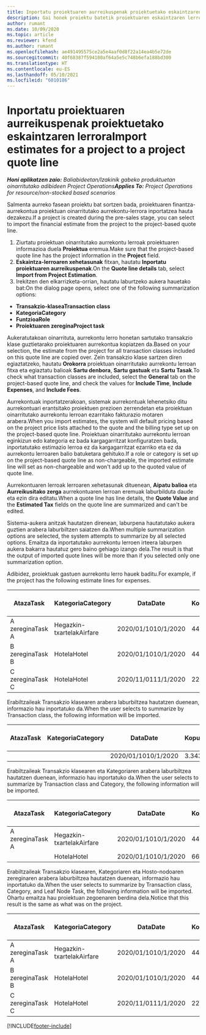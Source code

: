 ```yaml
---
title: Inportatu proiektuaren aurreikuspenak proiektuetako eskaintzaren lerrora
description: Gai honek proiektu batetik proiektuaren eskaintzaren lerro batera aurreikuspenak inportatzeari buruzko informazioa eskaintzen du.
author: rumant
ms.date: 10/09/2020
ms.topic: article
ms.reviewer: kfend
ms.author: rumant
ms.openlocfilehash: ae491495575ce2a5e4aaf0d8f22a14ea4b5e72de
ms.sourcegitcommit: 40f68387f594180af64a5e5c748b6efa188bd300
ms.translationtype: HT
ms.contentlocale: eu-ES
ms.lasthandoff: 05/10/2021
ms.locfileid: "6010186"
---
```

# <a name="import-estimates-for-a-project-to-a-project-quote-line"></a><span data-ttu-id="6ab2c-103">Inportatu proiektuaren aurreikuspenak proiektuetako eskaintzaren lerrora</span><span class="sxs-lookup"><span data-stu-id="6ab2c-103">Import estimates for a project to a project quote line</span></span>

<span data-ttu-id="6ab2c-104">_**Honi aplikatzen zaio:** Baliabideetan/Izakinik gabeko produktuetan oinarritutako adibideen Project Operations_</span><span class="sxs-lookup"><span data-stu-id="6ab2c-104">_**Applies To:** Project Operations for resource/non-stocked based scenarios_</span></span>


<span data-ttu-id="6ab2c-105">Salmenta aurreko fasean proiektu bat sortzen bada, proiektuaren finantza-aurrekontua proiektuan oinarritutako aurrekontu-lerrora inportatzea hauta dezakezu.</span><span class="sxs-lookup"><span data-stu-id="6ab2c-105">If a project is created during the pre-sales stage, you can select to import the financial estimate from the project to the project-based quote line.</span></span>

1. <span data-ttu-id="6ab2c-106">Ziurtatu proiektuan oinarritutako aurrekontu lerroak proiektuaren informazioa duela **Proiektua** eremua.</span><span class="sxs-lookup"><span data-stu-id="6ab2c-106">Make sure that the project-based quote line has the project information in the **Project** field.</span></span>
2. <span data-ttu-id="6ab2c-107">**Eskaintza-lerroaren xehetasunak** fitxan, hautatu **Inportatu proiektuaren aurreikuspenak**.</span><span class="sxs-lookup"><span data-stu-id="6ab2c-107">On the **Quote line details** tab, select **Import from Project Estimation**.</span></span>
3. <span data-ttu-id="6ab2c-108">Irekitzen den elkarrizketa-orrian, hautatu laburtzeko aukera hauetako bat:</span><span class="sxs-lookup"><span data-stu-id="6ab2c-108">On the dialog page opens, select one of the following summarization options:</span></span>

  - <span data-ttu-id="6ab2c-109">**Transakzio-klasea**</span><span class="sxs-lookup"><span data-stu-id="6ab2c-109">**Transaction class**</span></span>
  - <span data-ttu-id="6ab2c-110">**Kategoria**</span><span class="sxs-lookup"><span data-stu-id="6ab2c-110">**Category**</span></span>
  - <span data-ttu-id="6ab2c-111">**Funtzioa**</span><span class="sxs-lookup"><span data-stu-id="6ab2c-111">**Role**</span></span> 
  - <span data-ttu-id="6ab2c-112">**Proiektuaren zeregina**</span><span class="sxs-lookup"><span data-stu-id="6ab2c-112">**Project task**</span></span>

<span data-ttu-id="6ab2c-113">Aukeratutakoan oinarrituta, aurrekontu lerro honetan sartutako transakzio klase guztietarako proiektuaren aurrekontua kopiatzen da.</span><span class="sxs-lookup"><span data-stu-id="6ab2c-113">Based on your selection, the estimate from the project for all transaction classes included on this quote line are copied over.</span></span> <span data-ttu-id="6ab2c-114">Zein transakzio klase sartzen diren egiaztatzeko, hautatu **Orokorra** proiektuan oinarritutako aurrekontu lerroan fitxa eta egiaztatu balioak **Sartu denbora**, **Sartu gastuak** eta **Sartu Tasak**.</span><span class="sxs-lookup"><span data-stu-id="6ab2c-114">To check what transaction classes are included, select the **General** tab on the project-based quote line, and check the values for **Include Time**, **Include Expenses**, and **Include Fees**.</span></span>

<span data-ttu-id="6ab2c-115">Aurrekontuak inportatzerakoan, sistemak aurrekontuak lehenetsiko ditu aurrekontuari erantsitako proiektuen prezioen zerrendetan eta proiektuan oinarritutako aurrekontu lerroan ezarritako fakturazio motaren arabera.</span><span class="sxs-lookup"><span data-stu-id="6ab2c-115">When you import estimates, the system will default pricing based on the project price lists attached to the quote and the billing type set up on the project-based quote line.</span></span> <span data-ttu-id="6ab2c-116">Proiektuan oinarritutako aurrekontu lerroan eginkizun edo kategoria ez bada kargagarritzat konfiguratzen bada, inportatutako estimazio lerroa ez da kargagarritzat ezarriko eta ez da aurrekontu lerroaren balio batuketara gehituko.</span><span class="sxs-lookup"><span data-stu-id="6ab2c-116">If a role or category is set up on the project-based quote line as non-chargeable, the imported estimate line will set as non-chargeable and won't add up to the quoted value of quote line.</span></span>

<span data-ttu-id="6ab2c-117">Aurrekontuaren lerroak lerroaren xehetasunak dituenean, **Aipatu balioa** eta **Aurreikusitako zerga** aurrekontuaren lerroan eremuak laburbilduta daude eta ezin dira editatu.</span><span class="sxs-lookup"><span data-stu-id="6ab2c-117">When a quote line has line details, the **Quote Value** and the **Estimated Tax** fields on the quote line are summarized and can't be edited.</span></span>

<span data-ttu-id="6ab2c-118">Sistema-aukera anitzak hautatzen direnean, laburpena hautatutako aukera guztien arabera laburbiltzen saiatzen da.</span><span class="sxs-lookup"><span data-stu-id="6ab2c-118">When multiple summarization options are selected, the system attempts to summarize by all selected options.</span></span> <span data-ttu-id="6ab2c-119">Emaitza da inportatutako aurrekontu lerroen irteera laburpen aukera bakarra hautatuz gero baino gehiago izango dela.</span><span class="sxs-lookup"><span data-stu-id="6ab2c-119">The result is that the output of imported quote lines will be more than if you selected only one summarization option.</span></span>

<span data-ttu-id="6ab2c-120">Adibidez, proiektuak gastuen aurrekontu lerro hauek baditu.</span><span class="sxs-lookup"><span data-stu-id="6ab2c-120">For example, if the project has the following estimate lines for expenses.</span></span>

| <span data-ttu-id="6ab2c-121">Ataza</span><span class="sxs-lookup"><span data-stu-id="6ab2c-121">Task</span></span> | <span data-ttu-id="6ab2c-122">Kategoria</span><span class="sxs-lookup"><span data-stu-id="6ab2c-122">Category</span></span> | <span data-ttu-id="6ab2c-123">Data</span><span class="sxs-lookup"><span data-stu-id="6ab2c-123">Date</span></span> | <span data-ttu-id="6ab2c-124">Kopurua</span><span class="sxs-lookup"><span data-stu-id="6ab2c-124">Quantity</span></span> | <span data-ttu-id="6ab2c-125">Unitate-prezioa</span><span class="sxs-lookup"><span data-stu-id="6ab2c-125">Unit price</span></span> | <span data-ttu-id="6ab2c-126">Kopurua</span><span class="sxs-lookup"><span data-stu-id="6ab2c-126">Amount</span></span> |
| --- | --- | --- | --- | --- | --- |
| <span data-ttu-id="6ab2c-127">A zeregina</span><span class="sxs-lookup"><span data-stu-id="6ab2c-127">Task A</span></span> | <span data-ttu-id="6ab2c-128">Hegazkin-txartelak</span><span class="sxs-lookup"><span data-stu-id="6ab2c-128">Airfare</span></span> | <span data-ttu-id="6ab2c-129">2020/01/10</span><span class="sxs-lookup"><span data-stu-id="6ab2c-129">10/1/2020</span></span> | <span data-ttu-id="6ab2c-130">4</span><span class="sxs-lookup"><span data-stu-id="6ab2c-130">4</span></span> | <span data-ttu-id="6ab2c-131">400</span><span class="sxs-lookup"><span data-stu-id="6ab2c-131">400</span></span> | <span data-ttu-id="6ab2c-132">1600</span><span class="sxs-lookup"><span data-stu-id="6ab2c-132">1600</span></span> |
| <span data-ttu-id="6ab2c-133">B zeregina</span><span class="sxs-lookup"><span data-stu-id="6ab2c-133">Task B</span></span> | <span data-ttu-id="6ab2c-134">Hotela</span><span class="sxs-lookup"><span data-stu-id="6ab2c-134">Hotel</span></span> | <span data-ttu-id="6ab2c-135">2020/01/10</span><span class="sxs-lookup"><span data-stu-id="6ab2c-135">10/1/2020</span></span> | <span data-ttu-id="6ab2c-136">4</span><span class="sxs-lookup"><span data-stu-id="6ab2c-136">4</span></span> | <span data-ttu-id="6ab2c-137">200</span><span class="sxs-lookup"><span data-stu-id="6ab2c-137">200</span></span> | <span data-ttu-id="6ab2c-138">800</span><span class="sxs-lookup"><span data-stu-id="6ab2c-138">800</span></span> |
| <span data-ttu-id="6ab2c-139">C zeregina</span><span class="sxs-lookup"><span data-stu-id="6ab2c-139">Task C</span></span> | <span data-ttu-id="6ab2c-140">Hotela</span><span class="sxs-lookup"><span data-stu-id="6ab2c-140">Hotel</span></span> | <span data-ttu-id="6ab2c-141">2020/11/01</span><span class="sxs-lookup"><span data-stu-id="6ab2c-141">11/1/2020</span></span> | <span data-ttu-id="6ab2c-142">2</span><span class="sxs-lookup"><span data-stu-id="6ab2c-142">2</span></span> | <span data-ttu-id="6ab2c-143">200</span><span class="sxs-lookup"><span data-stu-id="6ab2c-143">200</span></span> | <span data-ttu-id="6ab2c-144">400</span><span class="sxs-lookup"><span data-stu-id="6ab2c-144">400</span></span> |

<span data-ttu-id="6ab2c-145">Erabiltzaileak Transakzio klasearen arabera laburbiltzea hautatzen duenean, informazio hau inportatuko da.</span><span class="sxs-lookup"><span data-stu-id="6ab2c-145">When the user selects to summarize by Transaction class, the following information will be imported.</span></span>

| <span data-ttu-id="6ab2c-146">Ataza</span><span class="sxs-lookup"><span data-stu-id="6ab2c-146">Task</span></span> | <span data-ttu-id="6ab2c-147">Kategoria</span><span class="sxs-lookup"><span data-stu-id="6ab2c-147">Category</span></span> | <span data-ttu-id="6ab2c-148">Data</span><span class="sxs-lookup"><span data-stu-id="6ab2c-148">Date</span></span> | <span data-ttu-id="6ab2c-149">Kopurua</span><span class="sxs-lookup"><span data-stu-id="6ab2c-149">Quantity</span></span> | <span data-ttu-id="6ab2c-150">Unitate-prezioa</span><span class="sxs-lookup"><span data-stu-id="6ab2c-150">Unit price</span></span> | <span data-ttu-id="6ab2c-151">Kopurua</span><span class="sxs-lookup"><span data-stu-id="6ab2c-151">Amount</span></span> |
| --- | --- | --- | --- | --- | --- |
| | | <span data-ttu-id="6ab2c-152">2020/01/10</span><span class="sxs-lookup"><span data-stu-id="6ab2c-152">10/1/2020</span></span> | <span data-ttu-id="6ab2c-153">3.34</span><span class="sxs-lookup"><span data-stu-id="6ab2c-153">3.34</span></span> | <span data-ttu-id="6ab2c-154">840</span><span class="sxs-lookup"><span data-stu-id="6ab2c-154">840</span></span> | <span data-ttu-id="6ab2c-155">2800</span><span class="sxs-lookup"><span data-stu-id="6ab2c-155">2800</span></span> |

<span data-ttu-id="6ab2c-156">Erabiltzaileak Transakzio klasearen eta Kategoriaren arabera laburbiltzea hautatzen duenean, informazio hau inportatuko da.</span><span class="sxs-lookup"><span data-stu-id="6ab2c-156">When the user selects to summarize by Transaction class and Category, the following information will be imported.</span></span>

| <span data-ttu-id="6ab2c-157">Ataza</span><span class="sxs-lookup"><span data-stu-id="6ab2c-157">Task</span></span> | <span data-ttu-id="6ab2c-158">Kategoria</span><span class="sxs-lookup"><span data-stu-id="6ab2c-158">Category</span></span> | <span data-ttu-id="6ab2c-159">Data</span><span class="sxs-lookup"><span data-stu-id="6ab2c-159">Date</span></span> | <span data-ttu-id="6ab2c-160">Kopurua</span><span class="sxs-lookup"><span data-stu-id="6ab2c-160">Quantity</span></span> | <span data-ttu-id="6ab2c-161">Unitate-prezioa</span><span class="sxs-lookup"><span data-stu-id="6ab2c-161">Unit price</span></span> | <span data-ttu-id="6ab2c-162">Kopurua</span><span class="sxs-lookup"><span data-stu-id="6ab2c-162">Amount</span></span> |
| --- | --- | --- | --- | --- | --- |
| <span data-ttu-id="6ab2c-163">A zeregina</span><span class="sxs-lookup"><span data-stu-id="6ab2c-163">Task A</span></span> | <span data-ttu-id="6ab2c-164">Hegazkin-txartelak</span><span class="sxs-lookup"><span data-stu-id="6ab2c-164">Airfare</span></span> | <span data-ttu-id="6ab2c-165">2020/01/10</span><span class="sxs-lookup"><span data-stu-id="6ab2c-165">10/1/2020</span></span> | <span data-ttu-id="6ab2c-166">4</span><span class="sxs-lookup"><span data-stu-id="6ab2c-166">4</span></span> | <span data-ttu-id="6ab2c-167">400</span><span class="sxs-lookup"><span data-stu-id="6ab2c-167">400</span></span> | <span data-ttu-id="6ab2c-168">1600</span><span class="sxs-lookup"><span data-stu-id="6ab2c-168">1600</span></span> |
| | <span data-ttu-id="6ab2c-169">Hotela</span><span class="sxs-lookup"><span data-stu-id="6ab2c-169">Hotel</span></span> | <span data-ttu-id="6ab2c-170">2020/01/10</span><span class="sxs-lookup"><span data-stu-id="6ab2c-170">10/1/2020</span></span> | <span data-ttu-id="6ab2c-171">6</span><span class="sxs-lookup"><span data-stu-id="6ab2c-171">6</span></span> | <span data-ttu-id="6ab2c-172">200</span><span class="sxs-lookup"><span data-stu-id="6ab2c-172">200</span></span> | <span data-ttu-id="6ab2c-173">1200</span><span class="sxs-lookup"><span data-stu-id="6ab2c-173">1200</span></span> |

<span data-ttu-id="6ab2c-174">Erabiltzaileak Transakzio klasearen, Kategoriaren eta Hosto-nodoaren zereginaren arabera laburbiltzea hautatzen duenean, informazio hau inportatuko da.</span><span class="sxs-lookup"><span data-stu-id="6ab2c-174">When the user selects to summarize by Transaction class, Category, and Leaf Node Task, the following information will be imported.</span></span> <span data-ttu-id="6ab2c-175">Ohartu emaitza hau proiektuan zegoenaren berdina dela.</span><span class="sxs-lookup"><span data-stu-id="6ab2c-175">Notice that this result is the same as what was on the project.</span></span>

| <span data-ttu-id="6ab2c-176">Ataza</span><span class="sxs-lookup"><span data-stu-id="6ab2c-176">Task</span></span> | <span data-ttu-id="6ab2c-177">Kategoria</span><span class="sxs-lookup"><span data-stu-id="6ab2c-177">Category</span></span> | <span data-ttu-id="6ab2c-178">Data</span><span class="sxs-lookup"><span data-stu-id="6ab2c-178">Date</span></span> | <span data-ttu-id="6ab2c-179">Kopurua</span><span class="sxs-lookup"><span data-stu-id="6ab2c-179">Quantity</span></span> | <span data-ttu-id="6ab2c-180">Unitate-prezioa</span><span class="sxs-lookup"><span data-stu-id="6ab2c-180">Unit price</span></span> | <span data-ttu-id="6ab2c-181">Kopurua</span><span class="sxs-lookup"><span data-stu-id="6ab2c-181">Amount</span></span> |
| --- | --- | --- | --- | --- | --- |
| <span data-ttu-id="6ab2c-182">A zeregina</span><span class="sxs-lookup"><span data-stu-id="6ab2c-182">Task A</span></span> | <span data-ttu-id="6ab2c-183">Hegazkin-txartelak</span><span class="sxs-lookup"><span data-stu-id="6ab2c-183">Airfare</span></span> | <span data-ttu-id="6ab2c-184">2020/01/10</span><span class="sxs-lookup"><span data-stu-id="6ab2c-184">10/1/2020</span></span> | <span data-ttu-id="6ab2c-185">4</span><span class="sxs-lookup"><span data-stu-id="6ab2c-185">4</span></span> | <span data-ttu-id="6ab2c-186">400</span><span class="sxs-lookup"><span data-stu-id="6ab2c-186">400</span></span> | <span data-ttu-id="6ab2c-187">1600</span><span class="sxs-lookup"><span data-stu-id="6ab2c-187">1600</span></span> |
| <span data-ttu-id="6ab2c-188">B zeregina</span><span class="sxs-lookup"><span data-stu-id="6ab2c-188">Task B</span></span> | <span data-ttu-id="6ab2c-189">Hotela</span><span class="sxs-lookup"><span data-stu-id="6ab2c-189">Hotel</span></span> | <span data-ttu-id="6ab2c-190">2020/01/10</span><span class="sxs-lookup"><span data-stu-id="6ab2c-190">10/1/2020</span></span> | <span data-ttu-id="6ab2c-191">4</span><span class="sxs-lookup"><span data-stu-id="6ab2c-191">4</span></span> | <span data-ttu-id="6ab2c-192">200</span><span class="sxs-lookup"><span data-stu-id="6ab2c-192">200</span></span> | <span data-ttu-id="6ab2c-193">800</span><span class="sxs-lookup"><span data-stu-id="6ab2c-193">800</span></span> |
| <span data-ttu-id="6ab2c-194">C zeregina</span><span class="sxs-lookup"><span data-stu-id="6ab2c-194">Task C</span></span> | <span data-ttu-id="6ab2c-195">Hotela</span><span class="sxs-lookup"><span data-stu-id="6ab2c-195">Hotel</span></span> | <span data-ttu-id="6ab2c-196">2020/11/01</span><span class="sxs-lookup"><span data-stu-id="6ab2c-196">11/1/2020</span></span> | <span data-ttu-id="6ab2c-197">2</span><span class="sxs-lookup"><span data-stu-id="6ab2c-197">2</span></span> | <span data-ttu-id="6ab2c-198">200</span><span class="sxs-lookup"><span data-stu-id="6ab2c-198">200</span></span> | <span data-ttu-id="6ab2c-199">400</span><span class="sxs-lookup"><span data-stu-id="6ab2c-199">400</span></span> |


[!INCLUDE[footer-include](../includes/footer-banner.md)]
